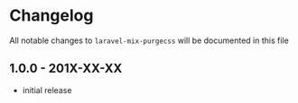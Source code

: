# Changelog

All notable changes to `laravel-mix-purgecss` will be documented in this file

## 1.0.0 - 201X-XX-XX

- initial release
